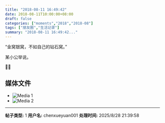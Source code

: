 ```yaml
---
title: "2018-08-11 16:49:42"
date: 2018-08-11T10:00:00+08:00
draft: false
categories: ["moments","2018","2018-08"]
tags: ["朋友圈","生活记录"]
summary: "2018-08-11 16:49:42..."
---
```


“金窝银窝，不如自己的钻石窝。”

某小公举说。

👸🏻

## 媒体文件

- ![Media 1](/Moments/photos/2018-08-11/201808111649420.jpg)
- ![Media 2](/Moments/photos/2018-08-11/201808111649421.jpg)

---

**帖子类型:** 1
**用户名:** chenxueyuan001
**处理时间:** 2025/8/28 21:39:58
